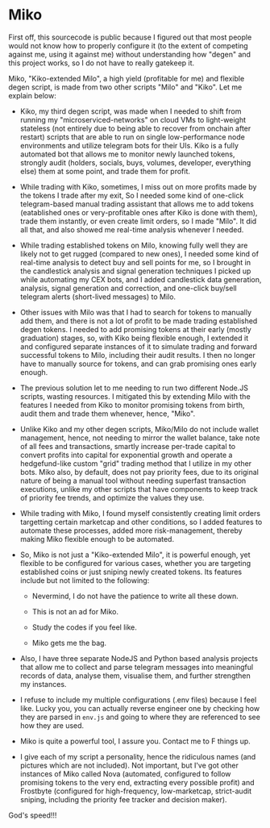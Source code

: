 # Miko

First off, this sourcecode is public because I figured out that most people would not know how to properly configure it (to the extent of competing against me, using it against me) without understanding how "degen" and this project works, so I do not have to really gatekeep it.

Miko, "Kiko-extended Milo", a high yield (profitable for me) and flexible degen script, is made from two other scripts "Milo" and "Kiko". Let me explain below:

- Kiko, my third degen script, was made when I needed to shift from running my "microserviced-networks" on cloud VMs to light-weight stateless (not entirely due to being able to recover from onchain after restart) scripts that are able to run on single low-performance node environments and utilize telegram bots for their UIs. Kiko is a fully automated bot that allows me to monitor newly launched tokens, strongly audit (holders, socials, buys, volumes, developer, everything else) them at some point, and trade them for profit. 

- While trading with Kiko, sometimes, I miss out on more profits made by the tokens I trade after my exit, So I needed some kind of one-click telegram-based manual trading assistant that allows me to add tokens (eatablished ones or very-profitable ones after Kiko is done with them), trade them instantly, or even create limit orders, so I made "Milo". It did all that, and also showed me real-time analysis whenever I needed.

- While trading established tokens on Milo, knowing fully well they are likely not to get rugged (compared to new ones), I needed some kind of real-time analysis to detect buy and sell points for me, so I brought in the candlestick analysis and signal generation techniques I picked up while automating my CEX bots, and I added candlestick data generation, analysis, signal generation and correction, and one-click buy/sell telegram alerts (short-lived messages) to Milo.

- Other issues with Milo was that I had to search for tokens to manually add them, and there is not a lot of profit to be made trading established degen tokens. I needed to add promising tokens at their early (mostly graduation) stages, so, with Kiko being flexible enough, I extended it and configured separate instances of it to simulate trading and forward successful tokens to Milo, including their audit results. I then no longer have to manually source for tokens, and can grab promising ones early enough.

- The previous solution let to me needing to run two different Node.JS scripts, wasting resources. I mitigated this by extending Milo with the features I needed from Kiko to monitor promising tokens from birth, audit them and trade them whenever, hence, "Miko".

- Unlike Kiko and my other degen scripts, Miko/Milo do not include wallet management, hence, not needing to mirror the wallet balance, take note of all fees and transactions, smartly increase per-trade capital to convert profits into capital for exponential growth and operate a hedgefund-like custom "grid" trading method that I utilize in my other bots. Miko also, by default, does not pay priority fees, due to its original nature of being a manual tool without needing superfast transaction executions, unlike my other scripts that have components to keep track of priority fee trends, and optimize the values they use.

- While trading with Miko, I found myself consistently creating limit orders targetting certain marketcap and other conditions, so I added features to automate these processes, added more risk-management, thereby making Miko flexible enough to be automated.

- So, Miko is not just a "Kiko-extended Milo", it is powerful enough, yet flexible to be configured for various cases, whether you are targeting established coins or just sniping newly created tokens. Its features include but not limited to the following:

    - Nevermind, I do not have the patience to write all these down.

    - This is not an ad for Miko.

    - Study the codes if you feel like.

    - Miko gets me the bag.

- Also, I have three separate NodeJS and Python based analysis projects that allow me to collect and parse telegram messages into meaningful records of data, analyse them, visualise them, and further strengthen my instances.

- I refuse to include my multiple configurations (.env files) because I feel like. Lucky you, you can actually reverse engineer one by checking how they are parsed in `env.js` and going to where they are referenced to see how they are used.

- Miko is quite a powerful tool, I assure you. Contact me to F things up.

- I give each of my script a personality, hence the ridiculous names (and pictures which are not included). Not important, but I've got other instances of Miko called Nova (automated, configured to follow promising tokens to the very end, extracting every possible profit) and Frostbyte (configured for high-frequency, low-marketcap, strict-audit sniping, including the priority fee tracker and decision maker).

God's speed!!!